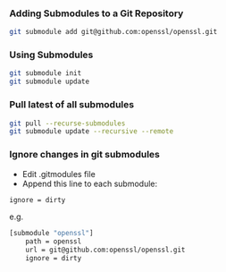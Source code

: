 ### Adding Submodules to a Git Repository
```bash
git submodule add git@github.com:openssl/openssl.git
```

### Using Submodules
```bash
git submodule init
git submodule update
```

### Pull latest of all submodules
```bash
git pull --recurse-submodules
git submodule update --recursive --remote
```

### Ignore changes in git submodules

* Edit .gitmodules file
* Append this line to each submodule:
```bash
ignore = dirty
```

e.g.
```bash
[submodule "openssl"]
	path = openssl
	url = git@github.com:openssl/openssl.git
	ignore = dirty
```


